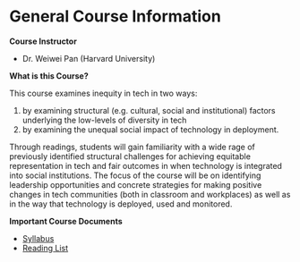 # General Course Information

**Course Instructor**

- Dr. Weiwei Pan (Harvard University) 

**What is this Course?**

This course examines inequity in tech in two ways: 

1. by examining structural (e.g. cultural, social and institutional) factors underlying the low-levels of diversity in tech 
2. by examining the unequal social impact of technology in deployment. 

Through readings, students will gain familiarity with a wide rage of previously identified structural challenges for achieving equitable representation in tech and fair outcomes in when technology is integrated into social institutions. The focus of the course will be on identifying leadership opportunities and concrete strategies for making positive changes in tech communities (both in classroom and workplaces) as well as in the way that technology is deployed, used and monitored.

**Important Course Documents**
- [Syllabus](./syllabus.html)
- [Reading List](./reading_list.html)

